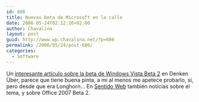 ```yaml
---
id: 686
title: Nuevas beta de Microsoft en la calle
date: 2006-05-24T02:12:16+02:00
author: Chavalina
layout: post
guid: http://www.wp.chavalina.net/?p=686
permalink: /2006/05/24/post-686/
categories:
  - Software
---
```

Un <a href="http://www.uberbin.net/archivos/microsoft/windows-vista-beta-2-el-momento-de-la-verdad.php" target="_blank">interesante art&iacute;culo sobre la beta de Windows Vista Beta 2</a> en Denken &Uuml;ber, parece que tiene buena pinta, a mi al menos me apetece probarlo, s&iacute;, pero desde que era Longhorn… En <a href="http://sentidoweb.com/2006/05/24/recopilacian-de-noticias-sobre-microsoft.php" target="_blank">Sentido Web</a> también noticias sobre el tema, y sobre Office 2007 Beta 2.